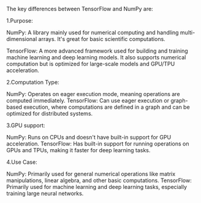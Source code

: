 The key differences between TensorFlow and NumPy are:

1.Purpose:

NumPy: A library mainly used for numerical computing and handling multi-dimensional arrays. It's great for basic scientific computations.

TensorFlow: A more advanced framework used for building and training machine learning and deep learning models. It also supports numerical computation but is optimized for large-scale models and GPU/TPU acceleration.

2.Computation Type:

NumPy: Operates on eager execution mode, meaning operations are computed immediately.
TensorFlow: Can use eager execution or graph-based execution, where computations are defined in a graph and can be optimized for distributed systems.

3.GPU support:

NumPy: Runs on CPUs and doesn't have built-in support for GPU acceleration.
TensorFlow: Has built-in support for running operations on GPUs and TPUs, making it faster for deep learning tasks.

4.Use Case:


NumPy: Primarily used for general numerical operations like matrix manipulations, linear algebra, and other basic computations.
TensorFlow: Primarily used for machine learning and deep learning tasks, especially training large neural networks.
